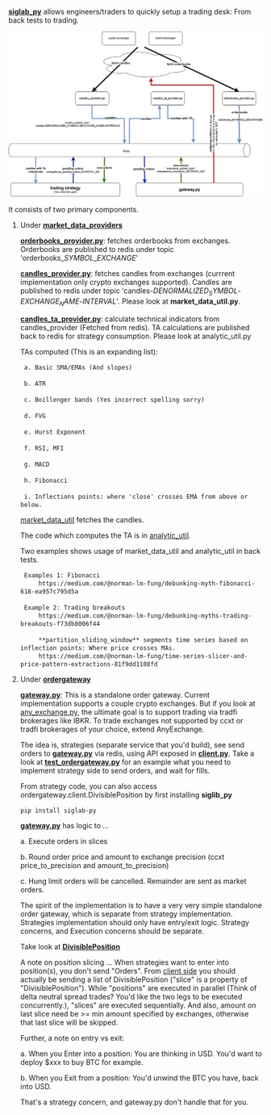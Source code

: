 [**siglab_py**](https://pypi.org/project/siglab-py) allows engineers/traders to quickly setup a trading desk: From back tests to trading.

![alt text](https://github.com/r0bbar/siglab/blob/master/siglab_py/siglab_py.jpg)

It consists of two primary components.

1. Under [**market_data_providers**](https://github.com/r0bbar/siglab/tree/master/siglab_py/market_data_providers)

    [**orderbooks_provider.py**](https://github.com/r0bbar/siglab/blob/master/siglab_py/market_data_providers/orderbooks_provider.py): fetches orderbooks from exchanges. Orderbooks are published to redis under topic 'orderbooks_$SYMBOL$_$EXCHANGE$'

    [**candles_provider.py**](https://github.com/r0bbar/siglab/blob/master/siglab_py/market_data_providers/candles_provider.py): fetches candles from exchanges (currrent implementation only crypto exchanges supported). Candles are published to redis under topic 'candles-$DENORMALIZED_SYMBOL$-$EXCHANGE_NAME$-$INTERVAL$'. Please look at **market_data_util.py**.

    [**candles_ta_provider.py**](https://github.com/r0bbar/siglab/blob/master/siglab_py/market_data_providers/candles_ta_provider.py): calculate technical indicators from candles_provider (Fetched from redis). TA calculations are published back to redis for strategy consumption. Please look at analytic_util.py

    TAs computed (This is an expanding list):

        a. Basic SMA/EMAs (And slopes)

        b. ATR

        c. Boillenger bands (Yes incorrect spelling sorry)

        d. FVG
        
        e. Hurst Exponent

        f. RSI, MFI

        g. MACD

        h. Fibonacci
        
        i. Inflections points: where 'close' crosses EMA from above or below.


    [market_data_util](https://github.com/r0bbar/siglab/blob/master/siglab_py/util/market_data_util.py) fetches the candles.

    The code which computes the TA is in [analytic_util](https://github.com/r0bbar/siglab/blob/master/siglab_py/util/analytic_util.py).

    Two examples shows usage of market_data_util and analytic_util in back tests.

        Examples 1: Fibonacci
            https://medium.com/@norman-lm-fung/debunking-myth-fibonacci-618-ea957c795d5a

        Example 2: Trading breakouts
            https://medium.com/@norman-lm-fung/debunking-myths-trading-breakouts-f73db8006f44

            **partition_sliding_window** segments time series based on inflection points: Where price crosses MAs.
            https://medium.com/@norman-lm-fung/time-series-slicer-and-price-pattern-extractions-81f9dd1108fd


2. Under [**ordergateway**](https://github.com/r0bbar/siglab/tree/master/siglab_py/ordergateway)

    [**gateway.py**](https://github.com/r0bbar/siglab/blob/master/siglab_py/ordergateway/gateway.py): This is a standalone order gateway. Current implementation supports a couple crypto exchanges. But if you look at [any_exchange.py](https://github.com/r0bbar/siglab/blob/master/siglab_py/exchanges/any_exchange.py), the ultimate goal is to support trading via tradfi brokerages like IBKR. To trade exchanges not supported by ccxt or tradfi brokerages of your choice, extend AnyExchange.
    
    The idea is, strategies (separate service that you'd build), see send orders to [**gateway.py**](https://github.com/r0bbar/siglab/blob/master/siglab_py/ordergateway/gateway.py) via redis, using API exposed in [**client.py**](https://github.com/r0bbar/siglab/blob/master/siglab_py/ordergateway/client.py). Take a look at [**test_ordergateway.py**](https://github.com/r0bbar/siglab/blob/master/siglab_py/ordergateway/test_ordergateway.py) for an example what you need to implement strategy side to send orders, and wait for fills.

    From strategy code, you can also access ordergateway.client.DivisiblePosition by first installing **siglib_py**
    
    ```
    pip install siglab-py
    ```

    [**gateway.py**](https://github.com/r0bbar/siglab/blob/master/siglab_py/ordergateway/gateway.py) has logic to ...
    
    a. Execute orders in slices

    b. Round order price and amount to exchange precision 
       (ccxt price_to_precision and amount_to_precision)

    c. Hung limit orders will be cancelled. Remainder are sent as market orders.

    The spirit of the implementation is to have a very very simple standalone order gateway, which is separate from strategy implementation. Strategies implementation should only have entry/exit logic. Strategy concerns, and Execution concerns should be separate.

    Take look at [**DivisiblePosition**](https://github.com/r0bbar/siglab/blob/master/siglab_py/ordergateway/client.py)
       
    A note on position slicing ... When strategies want to enter into position(s), you don't send "Orders". From [client side](https://github.com/r0bbar/siglab/blob/master/siglab_py/ordergateway/test_ordergateway.py) you should actually be sending a list of DivisiblePosition ("slice" is a property of "DivisiblePosition"). While "positions" are executed in parallel (Think of delta neutral spread trades? You'd like the two legs to be executed concurrently.), "slices" are executed sequentially. And also, amount on last slice need be >= min amount specified by exchanges, otherwise that last slice will be skipped.

    Further, a note on entry vs exit:
    
    a. When you Enter into a position: You are thinking in USD. You'd want to deploy $xxx to buy BTC for example.

    b. When you Exit from a position: You'd unwind the BTC you have, back into USD.

    That's a strategy concern, and gateway.py don't handle that for you.